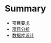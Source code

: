 # Summary

- [项目要求](./project-guidelines.md)
- [项目分析](./project-analysis.md)
- [数据库设计](./DB_Piggy-ProjG.md)
